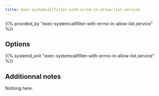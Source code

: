 ```yaml
---
title: exec-systemcallfilter-with-errno-in-allow-list.service
---
```


{{% provided_by "exec-systemcallfilter-with-errno-in-allow-list.service" %}}

## Options

{{% systemd_unit "exec-systemcallfilter-with-errno-in-allow-list.service" %}}

## Additionnal notes

Nothing here.